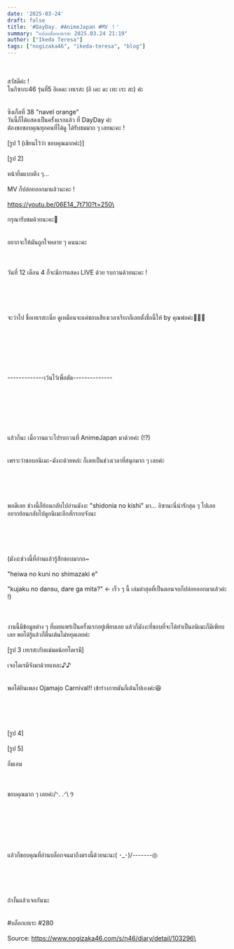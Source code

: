 ```yaml
---
date: '2025-03-24'
draft: false
title: '#DayDay. #AnimeJapan #MV ！'
summary: "แปลบล็อกเทเรสะ 2025.03.24 21:19"
author: ["Ikeda Teresa"]
tags: ["nogizaka46", "ikeda-teresa", "blog"]
---
```


\
\
สวัสดีค่ะ !\
โนกิซากะ46 รุ่นที่5 อิเคดะ เทเรสะ (อิ เคะ ดะ เทะ เระ สะ) ค่ะ\
\
\
ซิงเกิ้ลที่ 38 "navel orange"\
วันนี้ก็ได้แสดงเป็นครั้งแรกแล้ว ที่ DayDay ค่ะ\
ต้องขอขอบคุณทุกคนที่ได้ดู ได้รับชมมาก ๆ เลยนะคะ !\
\
[รูป 1 (เขียนไว้ว่า ขอบคุณมากค่ะ)]\
\
[รูป 2]\
\
หน้ายิ้มแบบตึง ๆ...\
\
MV ก็ปล่อยออกมาแล้วนะคะ !
\
\
https://youtu.be/06E14_7t710?t=250\
\
\
กรุณารับชมด้วยนะคะ🍊\
\
\
อยากจะให้มันถูกใจหลาย ๆ คนนะคะ\
\
\
\
วันที่ 12 เดือน 4 ก็จะมีการแสดง LIVE ด้วย รบกวนด้วยนะคะ !\
\
\
\
\
\
จะว่าไป ชื่อเทเรสะเนี่ย ดูเหมือนจะแค่ชอบเสียงเวลาเรียกก็เลยตั้งชื่อนี้ให้ by คุณพ่อค่ะ👻👻👻\
\
\
\
\
\
\
\
-------------เว้นไว้เพื่อตัด--------------\
\
\
\
\
\
\
\
แล้วก็นะ เมื่อวานแวะไปรบกวนที่ AnimeJapan มาด้วยค่ะ (!?)\
\
\
เพราะว่าชอบอนิเมะ-มังงะด้วยหล่ะ ก็เลยเป็นช่วงเวลาที่สนุกมาก ๆ เลยค่ะ\
\
\
\
\
\
พอดีเลย ช่วงนี้ก็ย้อนกลับไปอ่านมังงะ "shidonia no kishi" มา... อิซานะนี่น่ารักสุด ๆ ไปเลย อยากย้อนกลับไปดูอนิเมะอีกสักรอบจังนะ\
\
\
\
\
\
(มังงะช่วงนี้ที่อ่านแล้วรู้สึกชอบมากก~\
\
"heiwa no kuni no shimazaki e"\
\
"kujaku no dansu, dare ga mita?" <- เร็ว ๆ นี้ เล่มล่าสุดที่เป็นตอนจบก็ปล่อยออกมาแล้วค่ะ !)\
\
\
\
งานนี้มีข้อมูลต่าง ๆ ที่เผยแพร่เป็นครั้งแรกอยู่เพียบเลย แล้วก็มังงะที่ชอบที่จะได้ทำเป็นอนิเมะก็มีเพียบเลย พอได้รู้แล้วก็ตื่นเต้นไม่หยุดเลยค่ะ\
\
[รูป 3 เทเรสะกับแม่มดน้อยโดเรมี]\
\
เจอโดเรมีจังมาด้วยแหละ♪♪\
\
\
พอได้ยินเพลง Ojamajo Carnival!! เข้าร่างกายมันก็เต้นไปเองค่ะ😆\
\
\
\
\
\
[รูป 4]\
\
[รูป 5]\
\
อิ่มเอม\
\
\
\
ขอบคุณมาก ๆ เลยค่ะ/ᐠ. .ᐟ\ Ⳋ\
\
\
\
\
\
\
\
แล้วก็ขอบคุณที่อ่านบล็อกจนมาถึงตรงนี้ด้วยนะนะ( ･_･)/-------◎\
\
\
\
\
\
ถ้างั้นแล้วเจอกันนะ\
\
\
#บล็อกเทเระ #280\
\
Source: https://www.nogizaka46.com/s/n46/diary/detail/103296\
